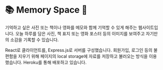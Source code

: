 # 📚 Memory Space 🎥

기억하고 싶은 사진 또는 책이나 영화를 메모와 함께 기억할 수 있게 해주는 웹사이트입니다.
오늘 하루를 담은 사진, 책 표지 또는 영화 포스터 등의 이미지를 보여주고 자기만의 소감을 기록할 수 있습니다.

React로 클라이언트를, Express.js로 서버를 구성했습니다. 회원가입, 로그인 등의 불편함을 지우기 위해 페이지의 local storage에 자료를 저장하고 불러오는 방식을 이용했습니다.
Heroku를 통해 배포하고 있습니다.
